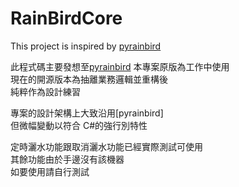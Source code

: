 # RainBirdCore

This project is inspired by [pyrainbird](https://github.com/jbarrancos/pyrainbird)

此程式碼主要發想至[pyrainbird](https://github.com/jbarrancos/pyrainbird)
本專案原版為工作中使用  
現在的開源版本為抽離業務邏輯並重構後  
純粹作為設計練習

專案的設計架構上大致沿用[pyrainbird]  
但微幅變動以符合 C#的強行別特性

定時灑水功能跟取消灑水功能已經實際測試可使用  
其餘功能由於手邊沒有該機器  
如要使用請自行測試
